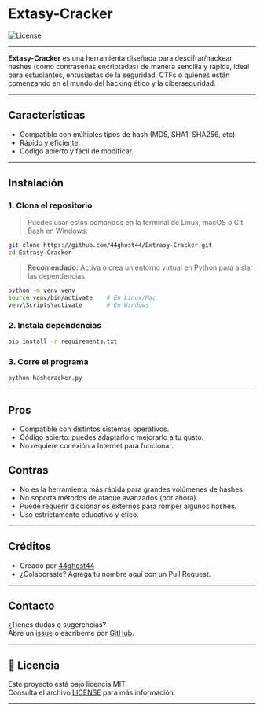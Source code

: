 # Extasy-Cracker

[![License](https://img.shields.io/badge/license-MIT-blue.svg)](LICENSE)

---

**Extasy-Cracker** es una herramienta diseñada para descifrar/hackear hashes (como contraseñas encriptadas) de manera sencilla y rápida, ideal para estudiantes, entusiastas de la seguridad, CTFs o quienes están comenzando en el mundo del hacking ético y la ciberseguridad.

---

## Características

- Compatible con múltiples tipos de hash (MD5, SHA1, SHA256, etc).
- Rápido y eficiente.
- Código abierto y fácil de modificar.

---

## Instalación

### 1. Clona el repositorio

> Puedes usar estos comandos en la terminal de Linux, macOS o Git Bash en Windows:
```bash
git clone https://github.com/44ghost44/Extrasy-Cracker.git
cd Extrasy-Cracker
```

> **Recomendado:** Activa o crea un entorno virtual en Python para aislar las dependencias:
```bash
python -m venv venv
source venv/bin/activate    # En Linux/Mac
venv\Scripts\activate       # En Windows
```

### 2. Instala dependencias

```bash
pip install -r requirements.txt
```

### 3. Corre el programa

```bash
python hashcracker.py
```

---

## Pros

- Compatible con distintos sistemas operativos.
- Código abierto: puedes adaptarlo o mejorarlo a tu gusto.
- No requiere conexión a Internet para funcionar.

## Contras

- No es la herramienta más rápida para grandes volúmenes de hashes.
- No soporta métodos de ataque avanzados (por ahora).
- Puede requerir diccionarios externos para romper algunos hashes.
- Uso estrictamente educativo y ético.

---

## Créditos

- Creado por [44ghost44](https://github.com/44ghost44)
- ¿Colaboraste? Agrega tu nombre aquí con un Pull Request.

---

## Contacto

¿Tienes dudas o sugerencias?  
Abre un [issue](https://github.com/44ghost44/Extrasy-Cracker/issues) o escríbeme por [GitHub](https://github.com/44ghost44).

---

## 📄 Licencia

Este proyecto está bajo licencia MIT.  
Consulta el archivo [LICENSE](LICENSE) para más información.

---
